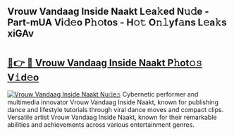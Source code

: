 ## Vrouw Vandaag Inside Naakt L𝚎a𝚔ed N𝚞𝚍e - Part-mUA Vi𝚍𝚎o P𝚑𝚘tos - H𝚘𝚝 O𝚗𝚕yf𝚊ns L𝚎a𝚔s xiGAv

# <h2><a href="http://kf97p8.oniu.top/?m=Vrouw+Vandaag+Inside+Naakt">🔗👉 🔴 Vrouw Vandaag Inside Naakt P𝚑ot𝚘𝚜 V𝚒d𝚎o</a></h2>

[![Vrouw Vandaag Inside Naakt Nu𝚍e𝚜](https://i.imgur.com/0qMVB7G.gif)](http://kf97p8.oniu.top/?m=Vrouw+Vandaag+Inside+Naakt)
Cybernetic performer and multimedia innovator Vrouw Vandaag Inside Naakt, known for publishing dance and lifestyle tutorials through viral dance moves and compact clips. Versatile artist Vrouw Vandaag Inside Naakt, known for their remarkable abilities and achievements across various entertainment genres.  
